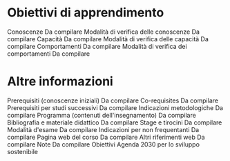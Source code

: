 # Obiettivi di apprendimento
Conoscenze
Da compilare
Modalità di verifica delle conoscenze
Da compilare
Capacità
Da compilare
Modalità di verifica delle capacità
Da compilare
Comportamenti
Da compilare
Modalità di verifica dei comportamenti
Da compilare
# Altre informazioni
Prerequisiti (conoscenze iniziali)
Da compilare
Co-requisites
Da compilare
Prerequisiti per studi successivi
Da compilare
Indicazioni metodologiche
Da compilare
Programma (contenuti dell'insegnamento)
Da compilare
Bibliografia e materiale didattico
Da compilare
Stage e tirocini
Da compilare
Modalità d'esame
Da compilare
Indicazioni per non frequentanti
Da compilare
Pagina web del corso
Da compilare
Altri riferimenti web
Da compilare
Note
Da compilare
Obiettivi Agenda 2030 per lo sviluppo sostenibile
